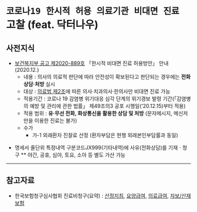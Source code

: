 # `코로나19 한시적 허용 의료기관 비대면 진료` 고찰 (feat. 닥터나우)

## 사전지식

  - [보건복지부 공고 제2020-889호](http://www.mohw.go.kr/react/al/sal0101vw.jsp?PAR_MENU_ID=04&MENU_ID=040101&page=1&CONT_SEQ=361697) 「한시적 비대면 진료 허용방안」 안내 (2020.12.)
    - 내용 : 의사의 의료적 판단에 따라 안전성이 확보된다고 판단되는 경우에는 **전화 상담·처방** 실시
    - 대상 : [의료법 제2조](https://www.law.go.kr/LSW/lsEfInfoP.do?lsiSeq=188411#)에 따른 의사‧치과의사‧한의사만 비대면 진료 가능
    - 적용기간 : 코로나 19 감염병 위기대응 심각 단계의 위기경보 발령 기간(「감염병의 예방 및 관리에 관한 법률」 제49조의3 공포 시행일(‘20.12.15)부터 적용)
    - 적용 범위 : **유·무선 전화, 화상통신을 활용한 상담 및 처방** (문자메시지, 메신저만을 이용한 진료는 불가)
    - 수가
      - 가-1 외래환자 진찰료 산정 (환자부담은 현행 외래본인부담률과 동일)

   * 명세서 줄단위 특정내역 구분코드JX999(기타내역)에 사유(전화상담)를 기재ㆍ청구
  ** 야간, 공휴, 심야, 토요, 소아 등 별도 가산 가능


---------

## 참고자료

  - 한국보험청구심사협회 진료비청구(요약) : [산정지침](http://www.hicra.or.kr/sub_asp/04_data06.html), [요양급여](http://www.hicra.or.kr/sub_asp/04_data06_1.html), [의료급여](http://www.hicra.or.kr/sub_asp/04_data06_2.html), [자보/산재보험](http://www.hicra.or.kr/sub_asp/04_data06_3.html)
